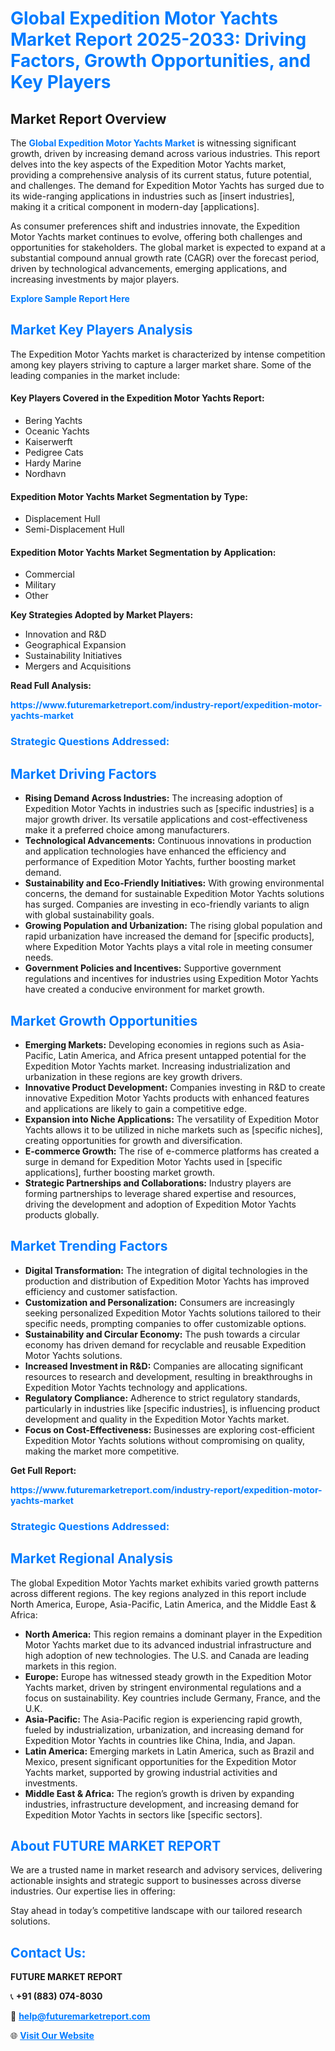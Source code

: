 <h1 style="color: #007BFF;">Global Expedition Motor Yachts Market Report 2025-2033: Driving Factors, Growth Opportunities, and Key Players</h1>

<section id="overview">
<h2>Market Report Overview</h2>
<p>The <a href="https://www.futuremarketreport.com/industry-report/expedition-motor-yachts-market" style="color: #007BFF; text-decoration: none;"><strong>Global Expedition Motor Yachts Market</strong></a> is witnessing significant growth, driven by increasing demand across various industries. This report delves into the key aspects of the Expedition Motor Yachts market, providing a comprehensive analysis of its current status, future potential, and challenges. The demand for Expedition Motor Yachts has surged due to its wide-ranging applications in industries such as [insert industries], making it a critical component in modern-day [applications].</p>
<p>As consumer preferences shift and industries innovate, the Expedition Motor Yachts market continues to evolve, offering both challenges and opportunities for stakeholders. The global market is expected to expand at a substantial compound annual growth rate (CAGR) over the forecast period, driven by technological advancements, emerging applications, and increasing investments by major players.</p>
</section>

<section id="overview">
<p><a href="https://www.futuremarketreport.com/request-sample/reportId=87706" style="color: #007BFF; text-decoration: none;"><strong>Explore Sample Report Here</strong></a></p>
</section>

<section id="key-players">
<h2 style="color: #007BFF;">Market Key Players Analysis</h2>
<p>The Expedition Motor Yachts market is characterized by intense competition among key players striving to capture a larger market share. Some of the leading companies in the market include:</p>
<h4>Key Players Covered in the Expedition Motor Yachts Report:</h4>
<ul><li>Bering Yachts</li><li>Oceanic Yachts</li><li>Kaiserwerft</li><li>Pedigree Cats</li><li>Hardy Marine</li><li>Nordhavn</li></ul>
<h4>Expedition Motor Yachts Market Segmentation by Type:</h4>
<ul><li>Displacement Hull</li><li>Semi-Displacement Hull</li></ul>

<h4>Expedition Motor Yachts Market Segmentation by Application:</h4>
<ul><li>Commercial</li><li>Military</li><li>Other</li></ul>
<p><strong>Key Strategies Adopted by Market Players:</strong></p>
<ul>
<li>Innovation and R&D</li>
<li>Geographical Expansion</li>
<li>Sustainability Initiatives</li>
<li>Mergers and Acquisitions</li>
</ul>
</section>

<section>
<p><strong>Read Full Analysis: </strong></p><a href="https://www.futuremarketreport.com/industry-report/expedition-motor-yachts-market" style="color: #007BFF; text-decoration: none;"><strong>https://www.futuremarketreport.com/industry-report/expedition-motor-yachts-market</strong></a>
<h3 style="color: #007BFF;">Strategic Questions Addressed:</h3>
</section>

<section id="driving-factors">
<h2 style="color: #007BFF;">Market Driving Factors</h2>
<ul>
<li><strong>Rising Demand Across Industries:</strong> The increasing adoption of Expedition Motor Yachts in industries such as [specific industries] is a major growth driver. Its versatile applications and cost-effectiveness make it a preferred choice among manufacturers.</li>
<li><strong>Technological Advancements:</strong> Continuous innovations in production and application technologies have enhanced the efficiency and performance of Expedition Motor Yachts, further boosting market demand.</li>
<li><strong>Sustainability and Eco-Friendly Initiatives:</strong> With growing environmental concerns, the demand for sustainable Expedition Motor Yachts solutions has surged. Companies are investing in eco-friendly variants to align with global sustainability goals.</li>
<li><strong>Growing Population and Urbanization:</strong> The rising global population and rapid urbanization have increased the demand for [specific products], where Expedition Motor Yachts plays a vital role in meeting consumer needs.</li>
<li><strong>Government Policies and Incentives:</strong> Supportive government regulations and incentives for industries using Expedition Motor Yachts have created a conducive environment for market growth.</li>
</ul>
</section>

<section id="growth-opportunities">
<h2 style="color: #007BFF;">Market Growth Opportunities</h2>
<ul>
<li><strong>Emerging Markets:</strong> Developing economies in regions such as Asia-Pacific, Latin America, and Africa present untapped potential for the Expedition Motor Yachts market. Increasing industrialization and urbanization in these regions are key growth drivers.</li>
<li><strong>Innovative Product Development:</strong> Companies investing in R&D to create innovative Expedition Motor Yachts products with enhanced features and applications are likely to gain a competitive edge.</li>
<li><strong>Expansion into Niche Applications:</strong> The versatility of Expedition Motor Yachts allows it to be utilized in niche markets such as [specific niches], creating opportunities for growth and diversification.</li>
<li><strong>E-commerce Growth:</strong> The rise of e-commerce platforms has created a surge in demand for Expedition Motor Yachts used in [specific applications], further boosting market growth.</li>
<li><strong>Strategic Partnerships and Collaborations:</strong> Industry players are forming partnerships to leverage shared expertise and resources, driving the development and adoption of Expedition Motor Yachts products globally.</li>
</ul>
</section>

<section id="trending-factors">
<h2 style="color: #007BFF;">Market Trending Factors</h2>
<ul>
<li><strong>Digital Transformation:</strong> The integration of digital technologies in the production and distribution of Expedition Motor Yachts has improved efficiency and customer satisfaction.</li>
<li><strong>Customization and Personalization:</strong> Consumers are increasingly seeking personalized Expedition Motor Yachts solutions tailored to their specific needs, prompting companies to offer customizable options.</li>
<li><strong>Sustainability and Circular Economy:</strong> The push towards a circular economy has driven demand for recyclable and reusable Expedition Motor Yachts solutions.</li>
<li><strong>Increased Investment in R&D:</strong> Companies are allocating significant resources to research and development, resulting in breakthroughs in Expedition Motor Yachts technology and applications.</li>
<li><strong>Regulatory Compliance:</strong> Adherence to strict regulatory standards, particularly in industries like [specific industries], is influencing product development and quality in the Expedition Motor Yachts market.</li>
<li><strong>Focus on Cost-Effectiveness:</strong> Businesses are exploring cost-efficient Expedition Motor Yachts solutions without compromising on quality, making the market more competitive.</li>
</ul>
</section>

<section>
<p><strong>Get Full Report: </strong></p><a href="https://www.futuremarketreport.com/industry-report/expedition-motor-yachts-market" style="color: #007BFF; text-decoration: none;"><strong>https://www.futuremarketreport.com/industry-report/expedition-motor-yachts-market</strong></a>
<h3 style="color: #007BFF;">Strategic Questions Addressed:</h3>
</section>


<section id="regional-analysis">
<h2 style="color: #007BFF;">Market Regional Analysis</h2>
<p>The global Expedition Motor Yachts market exhibits varied growth patterns across different regions. The key regions analyzed in this report include North America, Europe, Asia-Pacific, Latin America, and the Middle East & Africa:</p>
<ul>
<li><strong>North America:</strong> This region remains a dominant player in the Expedition Motor Yachts market due to its advanced industrial infrastructure and high adoption of new technologies. The U.S. and Canada are leading markets in this region.</li>
<li><strong>Europe:</strong> Europe has witnessed steady growth in the Expedition Motor Yachts market, driven by stringent environmental regulations and a focus on sustainability. Key countries include Germany, France, and the U.K.</li>
<li><strong>Asia-Pacific:</strong> The Asia-Pacific region is experiencing rapid growth, fueled by industrialization, urbanization, and increasing demand for Expedition Motor Yachts in countries like China, India, and Japan.</li>
<li><strong>Latin America:</strong> Emerging markets in Latin America, such as Brazil and Mexico, present significant opportunities for the Expedition Motor Yachts market, supported by growing industrial activities and investments.</li>
<li><strong>Middle East & Africa:</strong> The region’s growth is driven by expanding industries, infrastructure development, and increasing demand for Expedition Motor Yachts in sectors like [specific sectors].</li>
</ul>
</section>

<footer>
<h2 style="color: #007BFF;">About FUTURE MARKET REPORT</h2>
<p>We are a trusted name in market research and advisory services, delivering actionable insights and strategic support to businesses across diverse industries. Our expertise lies in offering:</p>

<p>Stay ahead in today’s competitive landscape with our tailored research solutions.</p>

<h2 style="color: #007BFF;">Contact Us:</h2>
<p><strong>FUTURE MARKET REPORT</strong></p>
<p>📞 <strong>+91 (883) 074-8030</strong></p>
<p>📧 <strong><a href="mailto:help@futuremarketreport.com" style="color: #007BFF;">help@futuremarketreport.com</a></strong></p>
<p>🌐 <strong><a href="https://www.futuremarketreport.com/" style="color: #007BFF;">Visit Our Website</a></strong></p>
</footer>